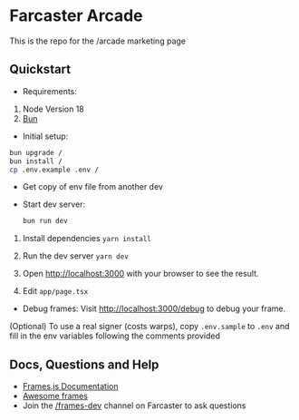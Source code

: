 # Farcaster Arcade

This is the repo for the /arcade marketing page

## Quickstart

- Requirements:

1. Node Version 18
1. [Bun](https://bun.sh/)

- Initial setup:

```sh
bun upgrade /
bun install /
cp .env.example .env /
```

- Get copy of env file from another dev

- Start dev server:

  ```sh
  bun run dev
  ```

1. Install dependencies `yarn install`

2. Run the dev server `yarn dev`

3. Open [http://localhost:3000](http://localhost:3000) with your browser to see the result.

4. Edit `app/page.tsx`

- Debug frames:
  Visit [http://localhost:3000/debug](http://localhost:3000/debug) to debug your frame.

(Optional) To use a real signer (costs warps), copy `.env.sample` to `.env` and fill in the env variables following the comments provided

## Docs, Questions and Help

- [Frames.js Documentation](https://framesjs.org)
- [Awesome frames](https://github.com/davidfurlong/awesome-frames?tab=readme-ov-file)
- Join the [/frames-dev](https://warpcast.com/~/channel/frames-devs) channel on Farcaster to ask questions
